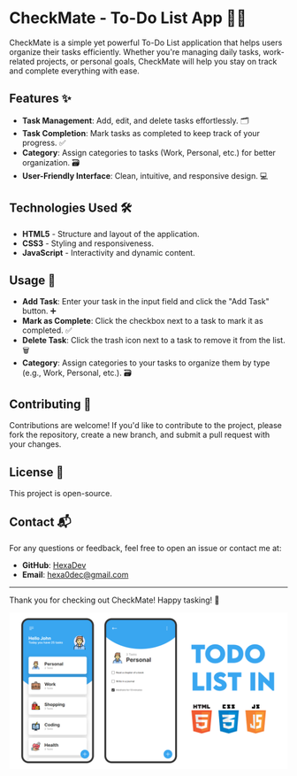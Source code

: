 # CheckMate - To-Do List App 📝✅

CheckMate is a simple yet powerful To-Do List application that helps users organize their tasks efficiently. Whether you're managing daily tasks, work-related projects, or personal goals, CheckMate will help you stay on track and complete everything with ease.

## Features ✨

- **Task Management**: Add, edit, and delete tasks effortlessly. 🗂️
- **Task Completion**: Mark tasks as completed to keep track of your progress. ✅
- **Category**: Assign categories to tasks (Work, Personal, etc.) for better organization. 🗃️
- **User-Friendly Interface**: Clean, intuitive, and responsive design. 💻

## Technologies Used 🛠️

- **HTML5** - Structure and layout of the application.
- **CSS3** - Styling and responsiveness.
- **JavaScript** - Interactivity and dynamic content.

## Usage 🚀

- **Add Task**: Enter your task in the input field and click the "Add Task" button. ➕
- **Mark as Complete**: Click the checkbox next to a task to mark it as completed. ✅
- **Delete Task**: Click the trash icon next to a task to remove it from the list. 🗑️
- **Category**: Assign categories to your tasks to organize them by type (e.g., Work, Personal, etc.). 🗃️

## Contributing 🤝

Contributions are welcome! If you'd like to contribute to the project, please fork the repository, create a new branch, and submit a pull request with your changes.

## License 📜

This project is open-source.

## Contact 📬

For any questions or feedback, feel free to open an issue or contact me at:

- **GitHub**: [HexaDev](https://github.com/HexaDev-De)
- **Email**: [hexa0dec@gmail.com](mailto:hexa0dec@gmail.com)

---

Thank you for checking out CheckMate! Happy tasking! 🎯



![preview img](/preview.png)
